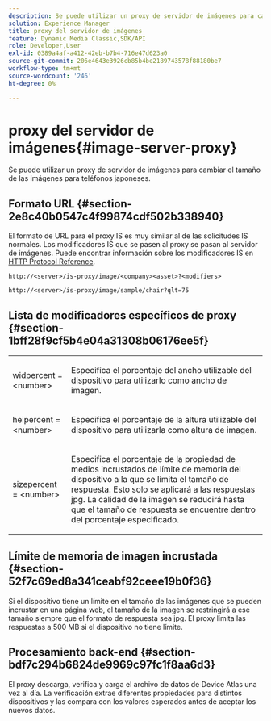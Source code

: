 ```yaml
---
description: Se puede utilizar un proxy de servidor de imágenes para cambiar el tamaño de las imágenes para teléfonos japoneses.
solution: Experience Manager
title: proxy del servidor de imágenes
feature: Dynamic Media Classic,SDK/API
role: Developer,User
exl-id: 0389a4af-a412-42eb-b7b4-716e47d623a0
source-git-commit: 206e4643e3926cb85b4be2189743578f88180be7
workflow-type: tm+mt
source-wordcount: '246'
ht-degree: 0%

---
```


# proxy del servidor de imágenes{#image-server-proxy}

Se puede utilizar un proxy de servidor de imágenes para cambiar el tamaño de las imágenes para teléfonos japoneses.

## Formato URL {#section-2e8c40b0547c4f99874cdf502b338940}

El formato de URL para el proxy IS es muy similar al de las solicitudes IS normales. Los modificadores IS que se pasen al proxy se pasan al servidor de imágenes. Puede encontrar información sobre los modificadores IS en [HTTP Protocol Reference](../../is-api/http-ref/image-serving-api-ref/c-http-protocol-reference/c-introduction/c-introduction.md#concept-dbbd5241bc6248ad9b9d7f6c635c311e).

`http://<server>/is-proxy/image/<company><asset>?<modifiers>`

`http://<server>/is-proxy/image/sample/chair?qlt=75`

## Lista de modificadores específicos de proxy {#section-1bff28f9cf5b4e04a31308b06176ee5f}

<table id="simpletable_40C1DFB183B54A79BCF65D51ED480CE0"> 
 <tr class="strow"> 
  <td class="stentry"> <p><span class="codeph"> widpercent =  &lt;number&gt;</span> </p></td> 
  <td class="stentry"> <p>Especifica el porcentaje del ancho utilizable del dispositivo para utilizarlo como ancho de imagen. </p></td> 
 </tr> 
 <tr class="strow"> 
  <td class="stentry"> <p><span class="codeph"> heipercent =  &lt;number&gt;</span> </p></td> 
  <td class="stentry"> <p>Especifica el porcentaje de la altura utilizable del dispositivo para utilizarla como altura de imagen. </p></td> 
 </tr> 
 <tr class="strow"> 
  <td class="stentry"> <p><span class="codeph"> sizepercent =  &lt;number&gt;</span> </p></td> 
  <td class="stentry"> <p>Especifica el porcentaje de la propiedad de medios incrustados de límite de memoria del dispositivo a la que se limita el tamaño de respuesta. Esto solo se aplicará a las respuestas jpg. La calidad de la imagen se reducirá hasta que el tamaño de respuesta se encuentre dentro del porcentaje especificado. </p></td> 
 </tr> 
</table>

## Límite de memoria de imagen incrustada {#section-52f7c69ed8a341ceabf92ceee19b0f36}

Si el dispositivo tiene un límite en el tamaño de las imágenes que se pueden incrustar en una página web, el tamaño de la imagen se restringirá a ese tamaño siempre que el formato de respuesta sea jpg. El proxy limita las respuestas a 500 MB si el dispositivo no tiene límite.

## Procesamiento back-end {#section-bdf7c294b6824de9969c97fc1f8aa6d3}

El proxy descarga, verifica y carga el archivo de datos de Device Atlas una vez al día. La verificación extrae diferentes propiedades para distintos dispositivos y las compara con los valores esperados antes de aceptar los nuevos datos.
